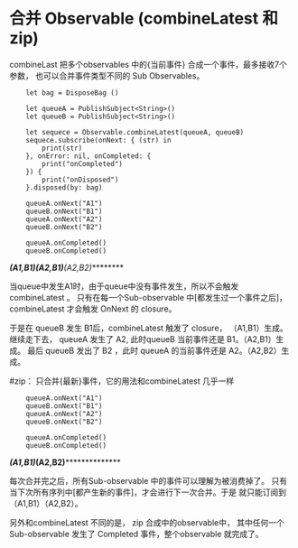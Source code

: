 
#  合并 Observable (combineLatest 和 zip)

combineLast 把多个observables 中的{当前事件} 合成一个事件，最多接收7个参数，
也可以合并事件类型不同的 Sub Observables。

        let bag = DisposeBag ()
        
        let queueA = PublishSubject<String>()
        let queueB = PublishSubject<String>()
        
        let sequece = Observable.combineLatest(queueA, queueB)
        sequece.subscribe(onNext: { (str) in
            print(str)
        }, onError: nil, onCompleted: {
            print("onCompleted")
        }) {
            print("onDisposed")
        }.disposed(by: bag)
        
        queueA.onNext("A1")
        queueB.onNext("B1")
        queueA.onNext("A2")
        queueB.onNext("B2")
    
        queueA.onCompleted()
        queueB.onCompleted()


***********(A1,B1)*****(A2,B1)*****(A2,B2)*********

当queue中发生A1时，由于queue中没有事件发生，所以不会触发 combineLatest 。
只有在每一个Sub-observable 中[都发生过一个事件之后]，combineLatest 才会触发 OnNext 的 closure。

于是在 queueB 发生 B1后，combineLatest 触发了 closure， （A1,B1）生成。
继续走下去， queueA 发生了 A2, 此时queueB 当前事件还是 B1。（A2,B1）生成。
最后 queueB 发出了 B2 ，此时 queueA 的当前事件还是 A2。（A2,B2）生成。


#zip： 只合并{最新}事件，它的用法和combineLatest 几乎一样

        queueA.onNext("A1")
        queueB.onNext("B1")
        queueA.onNext("A2")
        queueB.onNext("B2")
    
        queueA.onCompleted()
        queueB.onCompleted()

***********(A1,B1)*****(A2,B2)********************

每次合并完之后，所有Sub-observable 中的事件可以理解为被消费掉了。 
只有当下次所有序列中[都产生新的事件]，才会进行下一次合并。于是 就只能订阅到 （A1,B1）（A2,B2）。

另外和combineLatest 不同的是， zip 合成中的observable中， 
其中任何一个Sub-observable 发生了 Completed 事件，整个observable 就完成了。

